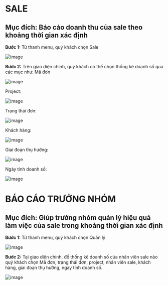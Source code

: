 # SALE

## Mục đích: Báo cáo doanh thu của sale theo khoảng thời gian xác định

**Bước 1:** Từ thanh menu, quý khách chọn Sale

![image](https://user-images.githubusercontent.com/109578103/202082531-580442cc-79f1-4521-8c75-3734dd2a1176.png)

**Bước 2:** Trên giao diện chính, quý khách có thể chọn thống kê doanh số qua các mục như: Mã đơn
 
![image](https://user-images.githubusercontent.com/109578103/202082242-02afb7f4-0038-4b27-8ae1-e76a515e006f.png)

Project:

![image](https://user-images.githubusercontent.com/109578103/202082271-b830eea3-38cf-476a-bdf3-2e4b01cb126e.png)

Trạng thái đơn: 
 
 ![image](https://user-images.githubusercontent.com/109578103/202082306-68a72ea0-860f-4f02-9831-5fa5c2059cdd.png)
 
Khách hàng:

![image](https://user-images.githubusercontent.com/109578103/202082330-d59babcd-28a8-4ce0-abff-c333a58b63a5.png)

Giai đoạn thụ hưởng:

![image](https://user-images.githubusercontent.com/109578103/202082356-cee0ed73-7bf3-4120-949a-cf9a2d54cd64.png)

Ngày tính doanh số:

![image](https://user-images.githubusercontent.com/109578103/202082384-2cb57457-0ad3-4d70-9de0-3b00fbb6c1cf.png)

# BÁO CÁO TRƯỞNG NHÓM
## Mục đích: Giúp trưởng nhóm quản lý hiệu quả làm việc của sale trong khoảng thời gian xác định

**Bước 1:** Từ thanh menu, quý khách chọn Quản lý

![image](https://user-images.githubusercontent.com/109578103/202082427-1f7b0e9e-02dc-4876-8833-f5192924329a.png)

**Bước 2:** Tại giao diện chính, để thống kê doanh số của nhân viên sale nào quý khách chọn Mã đơn, trạng thái đơn, project, nhân viên sale, khách hàng, giai đoạn thụ hưởng, ngày tính doanh số.
 
 ![image](https://user-images.githubusercontent.com/109578103/202082458-27cf0ed4-916b-4843-9d11-908ee0acbbad.png)

